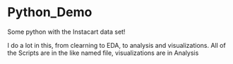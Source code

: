 # Python_Demo
Some python with the Instacart data set!

I do a lot in this, from clearning to EDA, to analysis and visualizations.
All of the Scripts are in the like named file, visualizations are in Analysis
